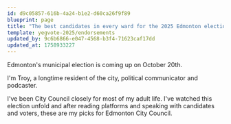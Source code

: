 ```yaml
---
id: d9c05857-616b-4a24-b1e2-d60ca26f9f89
blueprint: page
title: "The best candidates in every ward for the 2025 Edmonton election –– Troy Pavlek's endorsements"
template: yegvote-2025/endorsements
updated_by: 9c6b6866-e047-4568-b3f4-71623caf17dd
updated_at: 1758933227
---
```

Edmonton's municipal election is coming up on October 20th. 

I'm Troy, a longtime resident of the city, political communicator and podcaster.

I've been City Council closely for most of my adult life. I've watched this election unfold and after reading platforms and speaking with candidates and voters, these are my picks for Edmonton City Council.
